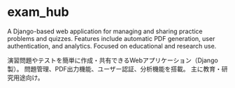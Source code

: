 # exam_hub
A Django-based web application for managing and sharing practice problems and quizzes.   Features include automatic PDF generation, user authentication, and analytics.   Focused on educational and research use.

演習問題やテストを簡単に作成・共有できるWebアプリケーション（Django製）。
問題管理、PDF出力機能、ユーザー認証、分析機能を搭載。
主に教育・研究用途向け。
